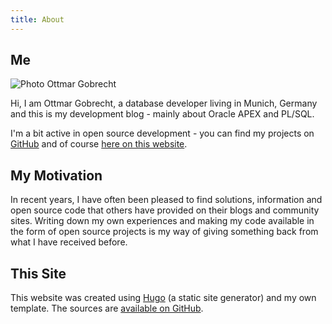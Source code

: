 ```yaml
---
title: About
---
```


## Me

<img src="/assets/images/avatar.jpg" alt="Photo Ottmar Gobrecht" title="Ottmar Gobrecht" class="left avatar"/>

Hi, I am Ottmar Gobrecht, a database developer living in Munich, Germany and this is my development blog - mainly about Oracle APEX and PL/SQL.

I'm a bit active in open source development - you can find my projects on [GitHub](https://github.com/ogobrecht/) and of course [here on this website](/tags/open-source-project/).

<span class="clear"></span>

## My Motivation

In recent years, I have often been pleased to find solutions, information and open source code that others have provided on their blogs and community sites. Writing down my own experiences and making my code available in the form of open source projects is my way of giving something back from what I have received before.

## This Site

This website was created using [Hugo](https://gohugo.io/) (a static site generator) and my own template. The sources are [available on GitHub](https://github.com/ogobrecht/ogobrecht.com).
